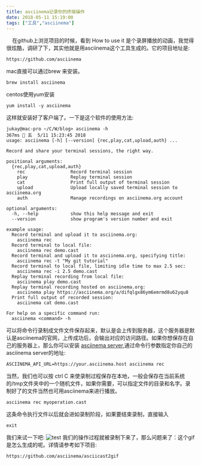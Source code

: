 ```yaml
---
title: asciinema记录你的终端操作
date: 2018-05-11 15:19:00
tags: ["工具","asciinema"]
---
```

&nbsp;&nbsp;&nbsp;&nbsp;在github上浏览项目的时候，看到 How to use it 是个录屏播放的动画，我觉得很炫酷，调研了下，其实他就是用asciinema这个工具生成的。它的项目地址是:
```url
https://github.com/asciinema
```
mac直接可以通过brew 来安装。
```shell
brew install asciinema
```
centos使用yum安装
```shell
yum install -y asciinema
```
这样就安装好了客户端了。一下是这个软件的使用方法:
```shell
jukay@mac-pro ~/C/W/blog> asciinema -h                                                                                                        367ms  五  5/11 15:23:45 2018
usage: asciinema [-h] [--version] {rec,play,cat,upload,auth} ...

Record and share your terminal sessions, the right way.

positional arguments:
  {rec,play,cat,upload,auth}
    rec                 Record terminal session
    play                Replay terminal session
    cat                 Print full output of terminal session
    upload              Upload locally saved terminal session to asciinema.org
    auth                Manage recordings on asciinema.org account

optional arguments:
  -h, --help            show this help message and exit
  --version             show program's version number and exit

example usage:
  Record terminal and upload it to asciinema.org:
    asciinema rec
  Record terminal to local file:
    asciinema rec demo.cast
  Record terminal and upload it to asciinema.org, specifying title:
    asciinema rec -t "My git tutorial"
  Record terminal to local file, limiting idle time to max 2.5 sec:
    asciinema rec -i 2.5 demo.cast
  Replay terminal recording from local file:
    asciinema play demo.cast
  Replay terminal recording hosted on asciinema.org:
    asciinema play https://asciinema.org/a/difqlgx86ym6emrmd8u62yqu8
  Print full output of recorded session:
    asciinema cat demo.cast

For help on a specific command run:
  asciinema <command> -h
```
可以将命令行录制成文件文件保存起来，默认是会上传到服务器，这个服务器是默认是asciinema的官网，上传成功后，会输出对应的访问路径。如果你想保存在自己的服务器上，那么你可以安装  [asciinema server](https://github.com/asciinema/asciinema-server),通过命令行参数指定你自己的asciinema server的地址:
```shell
ASCIINEMA_API_URL=https://your.asciinema.host asciinema rec
```
当然，我们也可以按 ctrl C 来使录制过程保存在本地，一般会保存在当前系统的/tmp文件夹中的一个随机文件，如果你需要，可以指定文件的目录和名字。录制好了的文件当然也可用asciinema来进行播放。
```shell
asciinema rec myoperation.cast
```
这条命令执行文件以后就会进如录制阶段，如果要结束录制，直接输入
```shell
exit
```
我们来试一下吧:
![test](/20180511/test.gif)
我们的操作过程就被录制下来了，那么问题来了：这个gif是怎么生成的呢。详情请参考如下项目:
```shell
https://github.com/asciinema/asciicast2gif
```
